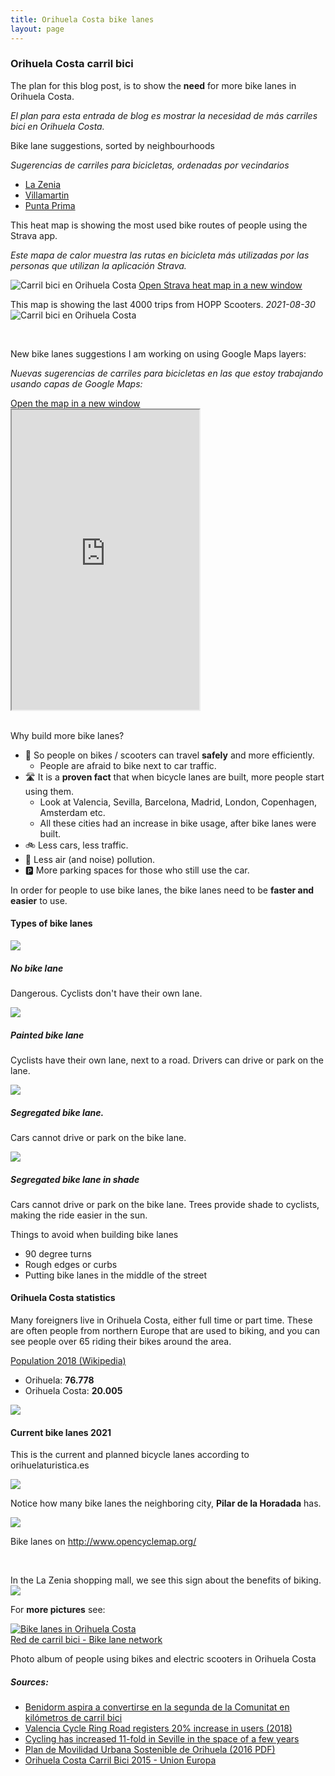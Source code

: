 ```yaml
---
title: Orihuela Costa bike lanes
layout: page
---
```


### Orihuela Costa carril bici

The plan for this blog post, is to show the **need** for more bike lanes in Orihuela Costa.

*El plan para esta entrada de blog es mostrar la necesidad de más carriles bici en Orihuela Costa.*

Bike lane suggestions, sorted by neighbourhoods

*Sugerencias de carriles para bicicletas, ordenadas por vecindarios*

* [La Zenia](lazenia)
* [Villamartin](villamartin)
* [Punta Prima](puntaprima)


This heat map is showing the most used bike routes of people using the Strava app.

*Este mapa de calor muestra las rutas en bicicleta más utilizadas por las personas que utilizan la aplicación Strava.*

<img class="img-fluid" src="/assets/orihuela/strava1.png" alt="Carril bici en Orihuela Costa">

<a target="_blank" href="https://www.strava.com/heatmap#14.76/-0.72628/37.93829/bluered/ride">
Open Strava heat map in a new window
</a>

This map is showing the last 4000 trips from HOPP Scooters. *2021-08-30*
<img class="img-fluid" src="/assets/orihuela/hopp.png" alt="Carril bici en Orihuela Costa">

<br>

New bike lanes suggestions I am working on using Google Maps layers:

*Nuevas sugerencias de carriles para bicicletas en las que estoy trabajando usando capas de Google Maps:*

<a target="_blank" href="https://www.google.com/maps/d/u/0/viewer?mid=1gfD2x3qBF_cIC6GDgHPWm5ZcJKOYYoeh&ll=37.93211364094911%2C-0.7370027499999998&z=14">
Open the map in a new window
</a>

<div class="embed-responsive embed-responsive-16by9">
<iframe class="embed-responsive-item" src="https://www.google.com/maps/d/u/0/embed?mid=1gfD2x3qBF_cIC6GDgHPWm5ZcJKOYYoeh" height="480"></iframe>
</div>

<br>

Why build more bike lanes?
- 🛴 So people on bikes / scooters can travel **safely** and more efficiently.
   - People are afraid to bike next to car traffic.
- 🛣️ It is a **proven fact** that when bicycle lanes are built, more people start using them.
   - Look at Valencia, Sevilla, Barcelona, Madrid, London, Copenhagen, Amsterdam etc.
   - All these cities had an increase in bike usage, after bike lanes were built.
- 🚲 Less cars, less traffic.
- 🌳 Less air (and noise) pollution.
- 🅿️ More parking spaces for those who still use the car.

In order for people to use bike lanes, the bike lanes need to be **faster and easier** to use.

#### Types of bike lanes


<div class="card-group">
  <div class="card my-4" style="idth:200px">
    <img src="/assets/orihuela/nobikelane.png" class="img-fluid" />
    <div class="card-body">
      <h5>
        No bike lane
      </h5>
      <p class="card-text">
        Dangerous. Cyclists don't have their own lane.
      </p>
    </div>
  </div>

  <div class="card my-4" style="wdth:200px">
    <img src="/assets/orihuela/paintedlane.png" class="img-fluid" />
    <div class="card-body">
      <h5>
        Painted bike lane
      </h5>
      <p class="card-text">
        Cyclists have their own lane, next to a road. Drivers can drive or park on the lane.
      </p>
    </div>
  </div>

  <div class="card my-4" style="with:200px">
    <img src="/assets/orihuela/segregatedbikelane.png" class="img-fluid" />
    <div class="card-body">
      <h5>
        Segregated bike lane.
      </h5>
      <p class="card-text">
        Cars cannot drive or park on the bike lane.
      </p>
    </div>
  </div>

  <div class="card my-4" style="widh:200px">
    <img src="/assets/orihuela/bikelaneshade.png" class="img-fluid" />
    <div class="card-body">
      <h5>
        Segregated bike lane in shade
      </h5>
      <p class="card-text">
        Cars cannot drive or park on the bike lane.
        Trees provide shade to cyclists, making the ride easier in the sun.
      </p>
    </div>
  </div>
</div>

Things to avoid when building bike lanes
- 90 degree turns
- Rough edges or curbs
- Putting bike lanes in the middle of the street

#### Orihuela Costa statistics
Many foreigners live in Orihuela Costa, either full time or part time.
These are often people from northern Europe that are used to biking, and you can see people over 65 riding their bikes around the area.


<a href="https://es.wikipedia.org/wiki/Orihuela_Costa" target="_blank">Population 2018 (Wikipedia)</a>
- Orihuela: **76.778**
- Orihuela Costa: **20.005**

<img src="/assets/orihuela/ocnumbers.png" class="img-fluid" />

#### Current bike lanes 2021
This is the current and planned bicycle lanes according to orihuelaturistica.es

<a target="_blank" href="https://www.orihuelaturistica.es/orihuela/uploaded/Carril%20bici%20Orihuela%20costa.pdf">
  <img src="/assets/orihuela/planned.png" class="img-fluid" />
</a>

<br>

Notice how many bike lanes the neighboring city, **Pilar de la Horadada** has.

<a target="_blank" href="http://www.opencyclemap.org/?zoom=14&lat=37.91824&lon=-0.72141&layers=B0000">
  <img src="/assets/orihuela/opencycle.png" class="img-fluid" />
</a>

Bike lanes on
<a href="http://www.opencyclemap.org/" target="_blank">http://www.opencyclemap.org/</a>

<br>


In the La Zenia shopping mall, we see this sign about the benefits of biking.
<img src="/assets/orihuela/benefits.png" class="img-fluid"/>


For **more pictures** see:
<div class="card my-4" style="max-width: 640px;">
  <a href="https://photos.app.goo.gl/HG58UKDLRJmYrqXt6" target="_blank">
    <img class="card-img-top" src="/assets/bikes.png" alt="Bike lanes in Orihuela Costa">
  </a>
  <div class="card-body">
    <a href="https://photos.app.goo.gl/HG58UKDLRJmYrqXt6" target="_blank">Red de carril bici - Bike lane network</a>
    <p class="mt-4">Photo album of people using bikes and electric scooters in Orihuela Costa</p>
  </div>
</div>

##### Sources:
- <a target="_blank" href="https://alicanteplaza.es/benidorm-aspira-a-convertirse-en-la-segunda-de-la-comunitat-en-kilometros-de-carril-bici">Benidorm aspira a convertirse en la segunda de la Comunitat en kilómetros de carril bici</a>
- <a target="_blank" href="http://www.onyour.bike/2018/04/valencia-cycle-ring-road-registers-20.html">Valencia Cycle Ring Road registers 20% increase in users (2018)</a>
- <a target="_blank" href="https://www.theguardian.com/cities/2015/jan/28/seville-cycling-capital-southern-europe-bike-lanes">Cycling has increased 11-fold in Seville in the space of a few years</a>
- <a target="_blank" href="http://www.orihuela.es/wp-content/uploads/2016/12/plan_movilidad_sostenible.pdf">Plan de Movilidad Urbana Sostenible de Orihuela (2016 PDF)</a>
- <a target="_blank" href="http://www.orihuela.es/wp-content/uploads/2015/10/Acta-Provisional-Alumnos-T.E.-Red-Carriles-Bici-2015a.pdf">Orihuela Costa Carril Bici 2015 - Union Europa</a>
